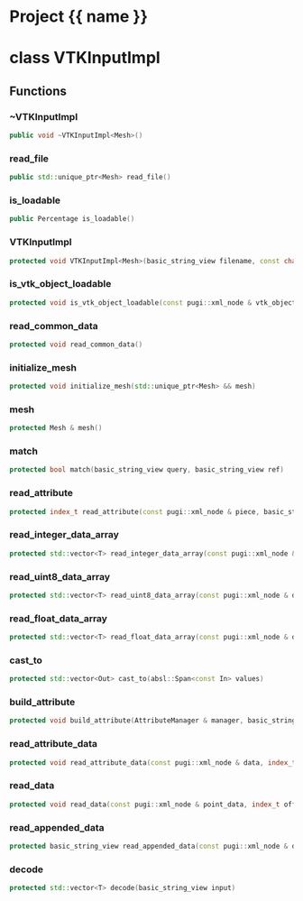 <script setup>
import {useRoute} from 'vitepress'
const {path} = useRoute()
const tokens = path.split('/')
const words = tokens[2].split('-');
for (let i = 0; i < words.length; i++) {
    words[i] = words[i].charAt(0).toUpperCase() + words[i].slice(1);
    words[i] = words[i].replace('geode', 'Geode')
}
const name = words.join('-');
</script>
# Project {{ name }}

# class VTKInputImpl


## Functions

### ~VTKInputImpl

```cpp
public void ~VTKInputImpl<Mesh>()
```


### read_file

```cpp
public std::unique_ptr<Mesh> read_file()
```


### is_loadable

```cpp
public Percentage is_loadable()
```


### VTKInputImpl

```cpp
protected void VTKInputImpl<Mesh>(basic_string_view filename, const char * type)
```


### is_vtk_object_loadable

```cpp
protected void is_vtk_object_loadable(const pugi::xml_node & vtk_object, std::vector<Percentage> & percentages)
```

### read_common_data

```cpp
protected void read_common_data()
```


### initialize_mesh

```cpp
protected void initialize_mesh(std::unique_ptr<Mesh> && mesh)
```


### mesh

```cpp
protected Mesh & mesh()
```


### match

```cpp
protected bool match(basic_string_view query, basic_string_view ref)
```


### read_attribute

```cpp
protected index_t read_attribute(const pugi::xml_node & piece, basic_string_view attribute)
```


### read_integer_data_array

```cpp
protected std::vector<T> read_integer_data_array(const pugi::xml_node & data)
```


### read_uint8_data_array

```cpp
protected std::vector<T> read_uint8_data_array(const pugi::xml_node & data)
```


### read_float_data_array

```cpp
protected std::vector<T> read_float_data_array(const pugi::xml_node & data)
```


### cast_to

```cpp
protected std::vector<Out> cast_to(absl::Span<const In> values)
```


### build_attribute

```cpp
protected void build_attribute(AttributeManager & manager, basic_string_view name, absl::Span<const T> values, index_t nb_components, index_t offset)
```


### read_attribute_data

```cpp
protected void read_attribute_data(const pugi::xml_node & data, index_t offset, AttributeManager & attribute_manager)
```


### read_data

```cpp
protected void read_data(const pugi::xml_node & point_data, index_t offset, AttributeManager & attribute_manager)
```


### read_appended_data

```cpp
protected basic_string_view read_appended_data(const pugi::xml_node & data)
```


### decode

```cpp
protected std::vector<T> decode(basic_string_view input)
```




